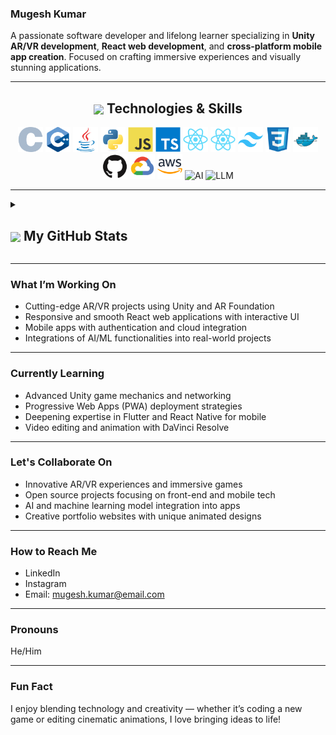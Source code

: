 <p align="center">

### Mugesh Kumar

A passionate software developer and lifelong learner specializing in **Unity AR/VR development**, **React web development**, and **cross-platform mobile app creation**. Focused on crafting immersive experiences and visually stunning applications.

---

<div align="center">

<h2>
  <img align="center" src="https://raw.githubusercontent.com/devicons/devicon/master/icons/code/code-original.svg" width="32"/>
  Technologies & Skills
</h2>
  
<img src="https://raw.githubusercontent.com/devicons/devicon/master/icons/c/c-original.svg" alt="C" width="40"/>
<img src="https://raw.githubusercontent.com/devicons/devicon/master/icons/cplusplus/cplusplus-original.svg" alt="C++" width="40"/>
<img src="https://raw.githubusercontent.com/devicons/devicon/master/icons/java/java-original.svg" alt="Java" width="40"/>
<img src="https://raw.githubusercontent.com/devicons/devicon/master/icons/python/python-original.svg" alt="Python" width="40"/>
<img src="https://raw.githubusercontent.com/devicons/devicon/master/icons/javascript/javascript-original.svg" alt="JavaScript" width="40"/>
<img src="https://raw.githubusercontent.com/devicons/devicon/master/icons/typescript/typescript-original.svg" alt="TypeScript" width="40"/>
<img src="https://raw.githubusercontent.com/devicons/devicon/master/icons/react/react-original.svg" alt="React" width="40"/>
<img src="https://raw.githubusercontent.com/devicons/devicon/master/icons/react/react-original.svg" alt="React Native" width="40"/>
<img src="https://raw.githubusercontent.com/devicons/devicon/master/icons/tailwindcss/tailwindcss-plain.svg" alt="TailwindCSS" width="40"/>
<img src="https://raw.githubusercontent.com/devicons/devicon/master/icons/css3/css3-original.svg" alt="CSS" width="40"/>
<img src="https://raw.githubusercontent.com/devicons/devicon/master/icons/docker/docker-original.svg" alt="Docker" width="40"/>
<img src="https://raw.githubusercontent.com/devicons/devicon/master/icons/github/github-original.svg" alt="GitHub Actions" width="40"/>
<img src="https://raw.githubusercontent.com/devicons/devicon/master/icons/googlecloud/googlecloud-original.svg" alt="GCP" width="40"/>
<img src="https://raw.githubusercontent.com/devicons/devicon/master/icons/amazonwebservices/amazonwebservices-original.svg" alt="AWS" width="40"/>
<img src="https://upload.wikimedia.org/wikipedia/commons/4/4c/Artificial_Intelligence_logo.svg" alt="AI" width="40"/>
<img src="https://upload.wikimedia.org/wikipedia/commons/4/46/ChatGPT_logo.svg" alt="LLM" width="40"/>
</div>

---

<details>
  <summary>
    <h2>
      <img align="center" src="https://github-readme-streak-stats.herokuapp.com?user=Mugeshkumar-2005&theme=tokyonight&hide_border=false" width="32"/>
      My GitHub Stats
    </h2>
  </summary>
  <div align="center">
    <img src="https://github-readme-stats.vercel.app/api?username=Mugeshkumar-2005&theme=tokyonight&hide_border=false&include_all_commits=true&count_private=true"/><br/>
    <img src="https://github-readme-streak-stats.herokuapp.com/?user=Mugeshkumar-2005&theme=tokyonight&hide_border=false"/><br/>
    <img src="https://github-readme-stats.vercel.app/api/top-langs/?username=Mugeshkumar-2005&theme=tokyonight&hide_border=false&include_all_commits=true&count_private=true&layout=compact"/><br/>
    <img src="https://github-readme-activity-graph.vercel.app/graph?username=Mugeshkumar-2005&theme=tokyo-night"/>
  </div>
</details>

---

### What I’m Working On

- Cutting-edge AR/VR projects using Unity and AR Foundation  
- Responsive and smooth React web applications with interactive UI  
- Mobile apps with authentication and cloud integration  
- Integrations of AI/ML functionalities into real-world projects

---

### Currently Learning

- Advanced Unity game mechanics and networking  
- Progressive Web Apps (PWA) deployment strategies  
- Deepening expertise in Flutter and React Native for mobile  
- Video editing and animation with DaVinci Resolve

---

### Let's Collaborate On

- Innovative AR/VR experiences and immersive games  
- Open source projects focusing on front-end and mobile tech  
- AI and machine learning model integration into apps  
- Creative portfolio websites with unique animated designs

---

### How to Reach Me

- LinkedIn  
- Instagram  
- Email: mugesh.kumar@email.com  

---

### Pronouns

He/Him

---

### Fun Fact

I enjoy blending technology and creativity — whether it’s coding a new game or editing cinematic animations, I love bringing ideas to life!

</p>
